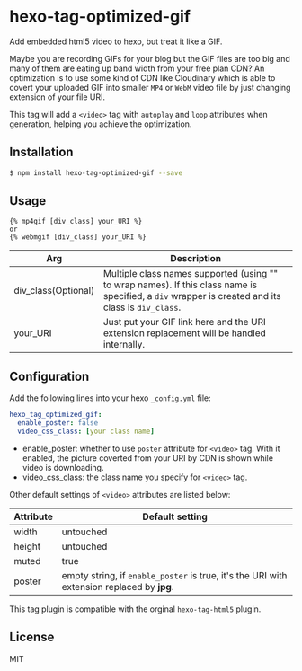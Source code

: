 # hexo-tag-optimized-gif

Add embedded html5 video to hexo, but treat it like a GIF.

Maybe you are recording GIFs for your blog but the GIF files are too big and many of them are eating up band width from your free plan CDN? An optimization is to use some kind of CDN like Cloudinary which is able to covert your uploaded GIF into smaller `MP4` or `WebM` video file by just changing extension of your file URI.

This tag will add a `<video>` tag with `autoplay` and `loop` attributes when generation, helping you achieve the optimization.

## Installation

``` bash
$ npm install hexo-tag-optimized-gif --save
```

## Usage

```
{% mp4gif [div_class] your_URI %}
or 
{% webmgif [div_class] your_URI %}
```

| Arg | Description |
| ----- | --------- |
|div_class(Optional)| Multiple class names supported (using "" to wrap names). If this class name is specified, a `div` wrapper is created and its class is `div_class`.
|your_URI| Just put your GIF link here and the URI extension replacement will be handled internally.

## Configuration

Add the following lines into your hexo `_config.yml` file:
```yaml
hexo_tag_optimized_gif:
  enable_poster: false
  video_css_class: [your class name]
```

+ enable_poster: whether to use `poster` attribute for `<video>` tag. With it enabled, the picture coverted from your URI by CDN is shown while video is downloading.
+ video_css_class: the class name you specify for `<video>` tag.

Other default settings of `<video>` attributes are listed below:

| Attribute | Default setting |
| ----- | --------- |
| width | untouched |
| height | untouched |
| muted | true |
| poster | empty string, if `enable_poster` is true, it's the URI with extension replaced by **jpg**. |

This tag plugin is compatible with the orginal `hexo-tag-html5` plugin.

## License
MIT




